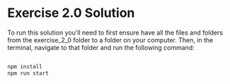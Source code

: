 # Exercise 2.0 Solution 

To run this solution you'll need to first ensure have all the files and folders from the exercise_2_0 folder to a folder on your computer. Then, in the terminal, navigate to that folder and run the following command:

```bash

npm install
npm run start 

```